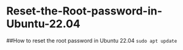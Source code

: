 # Reset-the-Root-password-in-Ubuntu-22.04
##How to reset the root password in Ubuntu 22.04
```sudo apt update```
